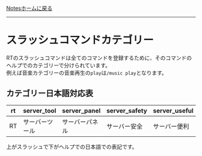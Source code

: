 [Notesホームに戻る](/notes)
* * *
# スラッシュコマンドカテゴリー
RTのスラッシュコマンドは全てのコマンドを登録するために、そのコマンドのヘルプでのカテゴリーで分けられています。  
例えば音楽カテゴリーの音楽再生の`play`は`/music play`となります。
## カテゴリー日本語対応表
| rt          | server_tool | server_panel | server_safety | server_useful | entertainment | individual | channel_plugin | music | other |
| ----------- | ----------- | ------------ | ------------- | ------------- | ------------- | ---------- | -------------- | ----- | ----- |
| RT | サーバーツール     | サーバーパネル      | サーバー安全        | サーバー便利        | 娯楽            | 個人         | チャンネルプラグイン     | 音楽    | その他   |

上がスラッシュで下がヘルプでの日本語での表記です。
